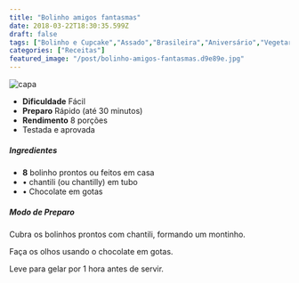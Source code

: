 ```yaml
---
title: "Bolinho amigos fantasmas"
date: 2018-03-22T18:30:35.599Z
draft: false
tags: ["Bolinho e Cupcake","Assado","Brasileira","Aniversário","Vegetariana"]
categories: ["Receitas"]
featured_image: "/post/bolinho-amigos-fantasmas.d9e89e.jpg"
---
```


![capa](/post/bolinho-amigos-fantasmas.d9e89e.jpg)

*   **Dificuldade** Fácil
*   **Preparo** Rápido (até 30 minutos)
*   **Rendimento** 8 porções
*   Testada e aprovada
    

##### Ingredientes

*   **8** bolinho prontos ou feitos em casa
*   • chantili (ou chantilly) em tubo
*   • Chocolate em gotas

##### Modo de Preparo

Cubra os bolinhos prontos com chantili, formando um montinho.

Faça os olhos usando o chocolate em gotas.

Leve para gelar por 1 hora antes de servir.

